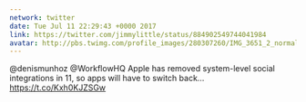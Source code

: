 ```yaml
---
network: twitter
date: Tue Jul 11 22:29:43 +0000 2017
link: https://twitter.com/jimmylittle/status/884902549744041984
avatar: http://pbs.twimg.com/profile_images/280307260/IMG_3651_2_normal.jpg
---
```


@denismunhoz @WorkflowHQ Apple has removed system-level social integrations in 11, so apps will have to switch back… https://t.co/Kxh0KJZSGw
